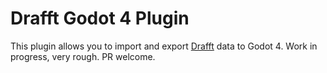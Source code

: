 # Drafft Godot 4 Plugin

This plugin allows you to import and export [Drafft](https://drafft.dev) data to Godot 4.
Work in progress, very rough. PR welcome.


